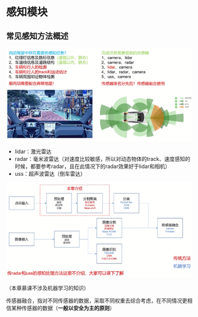 # 感知模块

## 常见感知方法概述

![image-20240123165544047](../imgs/image-20240123165544047.png)

- lidar：激光雷达
- radar：毫米波雷达（对速度比较敏感，所以对动态物体的track、速度感知的时候，都要参考radar，且在此情况下的radar效果好于lidar和相机）
- uss：超声波雷达（倒车雷达）

![image-20240123170353224](../imgs/image-20240123170353224.png)

（本章慕课不涉及机器学习的知识）

传感器融合，指对不同传感器的数据，采取不同权重去综合考虑，在不同情况更相信某种传感器的数据（**一般以安全为主的原则**） 